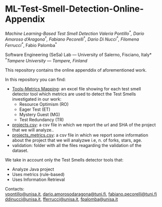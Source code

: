 # ML-Test-Smell-Detection-Online-Appendix
*Machine Learning-Based Test Smell Detection
Valeria Pontillo<sup>\*</sup>, Dario Amoroso d’Aragona<sup>†</sup>, Fabiano Pecorelli<sup>†</sup>,
Dario Di Nucci<sup>\*</sup>, Filomena Ferrucci<sup>\*</sup>*, Fabio Palomba<sup>\*</sup>

*<sup>*</sup>Software Engineering (SeSa) Lab — University of Salerno, Fisciano, Italy* </br>
*<sup>†</sup>Tampere University — Tampere, Finland*

This repository contains the online appenddix of aforementioned work.

In this repository you can find:
- [Tools-Metrics Mapping](https://github.com/darioamorosodaragona-tuni/ML-Test-Smell-Detection-Online-Appendix/blob/main/Tools-Metrics%20Mapping.xlsx): an excel file showing for each test smell detector tool which metrics are used to detect the Test Smells investigated in our work:
    - Resource Optimism (RO)
    - Eager Test (ET)
    - Mystery Guest (MG)
    - Test Redundancy (TR)
- [projects.csv](https://github.com/darioamorosodaragona-tuni/ML-Test-Smell-Detection-Online-Appendix/blob/main/projects.csv): a csv file in which we report the url and SHA of the project that we will analyze..
- [projects_metrics.csv](https://github.com/darioamorosodaragona-tuni/ML-Test-Smell-Detection-Online-Appendix/blob/main/projects_metrics.csv): a csv file in which we report some information about the project that we will analyzwe i.e, n. of forks, stars, age.
- validation: folder with all the files reagarding the validation of the dataset.

We take in account only the Test Smells detector tools that:
- Analyze Java project
- Uses metrics (rule-based)
- Uses Information Retrieval 

Contacts: </br>
vpontillo@unisa.it, dario.amorosodaragona@tuni.fi, fabiano.pecorelli@tuni.fi
ddinucci@unisa.it, fferrucci@unisa.it, fpalomba@unisa.it





